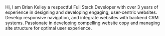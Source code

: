 Hi, I am Brian Kelley a respectful Full Stack Developer with over 3 years of experience in designing and developing engaging, user-centric websites. Develop responsive navigation, and integrate websites with backend CRM systems. Passionate in developing compelling website copy and managing site structure for optimal user experience.

